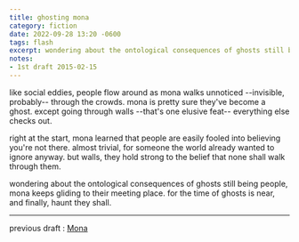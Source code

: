 ```yaml
---
title: ghosting mona
category: fiction
date: 2022-09-28 13:20 -0600
tags: flash
excerpt: wondering about the ontological consequences of ghosts still being people, mona keeps gliding to their meeting place.
notes:
- 1st draft 2015-02-15
---
```


like social eddies, people flow around as mona walks unnoticed --invisible, probably-- through the crowds.
mona is pretty sure they've become a ghost.
except going through walls --that's one elusive feat-- everything else checks out.

right at the start, mona learned that people are easily fooled into believing you're not there.
almost trivial, for someone the world already wanted to ignore anyway.
but walls, they hold strong to the belief that none shall walk through them.

wondering about the ontological consequences of ghosts still being people, mona keeps gliding to their meeting place.
for the time of ghosts is near, and finally, haunt they shall.

----

previous draft
: [Mona](2015-02-15-Mona)
